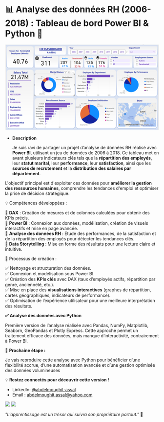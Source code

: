 # 📊 Analyse des données RH (2006-2018) : Tableau de bord Power BI & Python 🚀  
<img src="https://github.com/AbdelmoughitASSAL/HR_Dashboard_06_18/blob/main/1.png" alt="Dashboard RH" width="600">

 - **Description**

    Je suis ravi de partager un projet d’analyse de données RH réalisé avec **Power BI**, utilisant un jeu de données de 2006 à 2018. Ce tableau met en avant plusieurs indicateurs clés tels que la **répartition des employés**, leur **statut marital**, leur **performance**, leur **satisfaction**, ainsi que les **sources de recrutement** et la **distribution des salaires par département**.
   
L'objectif principal est d'exploiter ces données pour **améliorer la gestion des ressources humaines**, comprendre les tendances d'emploi et optimiser la prise de décision stratégique.  

💡 Compétences développées :

🔹 **DAX** : Création de mesures et de colonnes calculées pour obtenir des KPIs précis.  
🔹 **Power BI** : Connexion aux données, modélisation, création de visuels interactifs et mise en page avancée.  
🔹 **Analyse des données RH** : Étude des performances, de la satisfaction et de la répartition des employés pour détecter les tendances clés.  
🔹 **Data Storytelling** : Mise en forme des résultats pour une lecture claire et intuitive.  

🎯 Processus de création :

✅ Nettoyage et structuration des données.  
✅ Connexion et modélisation sous Power BI.  
✅ Création des **KPIs clés** avec DAX (taux d’employés actifs, répartition par genre, ancienneté, etc.).  
✅ Mise en place des **visualisations interactives** (graphes de répartition, cartes géographiques, indicateurs de performance).  
✅ Optimisation de l’expérience utilisateur pour une meilleure interprétation des résultats.  

**✅ Analyse des données avec Python** 

Première version de l’analyse réalisée avec Pandas, NumPy, Matplotlib, Seaborn, GeoPandas et Plotly Express. Cette approche permet un traitement efficace des données, mais manque d’interactivité, contrairement à Power BI.

📌 **Prochaine étape :**

Je vais reproduire cette analyse avec Python pour bénéficier d’une flexibilité accrue, d’une automatisation avancée et d’une gestion optimisée des données volumineuses  

💡 **Restez connectés pour découvrir cette version !**  

- LinkedIn: [@abdelmoughit-assal](https://www.linkedin.com/in/abdelmoughit-assal/)
- Email : abdelmoughit.assal@yahoo.com
<div align="left"> 
  <a href = "mailto:abdelmoughit.assal@yahoo.com"><img src="https://img.shields.io/badge/Yahoo%20mail-6D4AFF?style=for-the-badge&logo=yahoomail&logoColor=white" target="_blank"></a>
  <a href="https://www.linkedin.com/in/abdelmoughit-assal" target="_blank"><img src="https://img.shields.io/badge/-LinkedIn-%230077B5?style=for-the-badge&logo=linkedin&logoColor=white" target="_blank"></a> 
</div>

*"L'apprentissage est un trésor qui suivra son propriétaire partout."* 🚀
